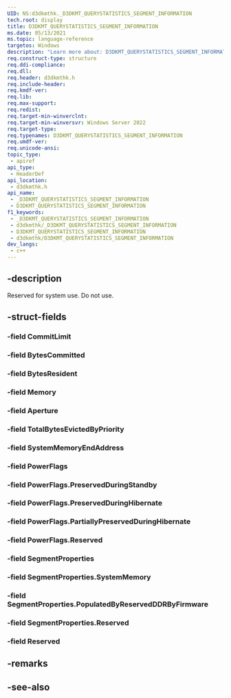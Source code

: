 ```yaml
---
UID: NS:d3dkmthk._D3DKMT_QUERYSTATISTICS_SEGMENT_INFORMATION
tech.root: display
title: D3DKMT_QUERYSTATISTICS_SEGMENT_INFORMATION
ms.date: 05/13/2021
ms.topic: language-reference
targetos: Windows
description: "Learn more about: D3DKMT_QUERYSTATISTICS_SEGMENT_INFORMATION"
req.construct-type: structure
req.ddi-compliance: 
req.dll: 
req.header: d3dkmthk.h
req.include-header: 
req.kmdf-ver: 
req.lib: 
req.max-support: 
req.redist: 
req.target-min-winverclnt: 
req.target-min-winversvr: Windows Server 2022
req.target-type: 
req.typenames: D3DKMT_QUERYSTATISTICS_SEGMENT_INFORMATION
req.umdf-ver: 
req.unicode-ansi: 
topic_type:
 - apiref
api_type:
 - HeaderDef
api_location:
 - d3dkmthk.h
api_name:
 - _D3DKMT_QUERYSTATISTICS_SEGMENT_INFORMATION
 - D3DKMT_QUERYSTATISTICS_SEGMENT_INFORMATION
f1_keywords:
 - _D3DKMT_QUERYSTATISTICS_SEGMENT_INFORMATION
 - d3dkmthk/_D3DKMT_QUERYSTATISTICS_SEGMENT_INFORMATION
 - D3DKMT_QUERYSTATISTICS_SEGMENT_INFORMATION
 - d3dkmthk/D3DKMT_QUERYSTATISTICS_SEGMENT_INFORMATION
dev_langs:
 - c++
---
```


## -description

Reserved for system use. Do not use.

## -struct-fields

### -field CommitLimit

### -field BytesCommitted

### -field BytesResident

### -field Memory

### -field Aperture

### -field TotalBytesEvictedByPriority

### -field SystemMemoryEndAddress

### -field PowerFlags

### -field PowerFlags.PreservedDuringStandby

### -field PowerFlags.PreservedDuringHibernate

### -field PowerFlags.PartiallyPreservedDuringHibernate

### -field PowerFlags.Reserved

### -field SegmentProperties

### -field SegmentProperties.SystemMemory

### -field SegmentProperties.PopulatedByReservedDDRByFirmware

### -field SegmentProperties.Reserved

### -field Reserved

## -remarks

## -see-also

